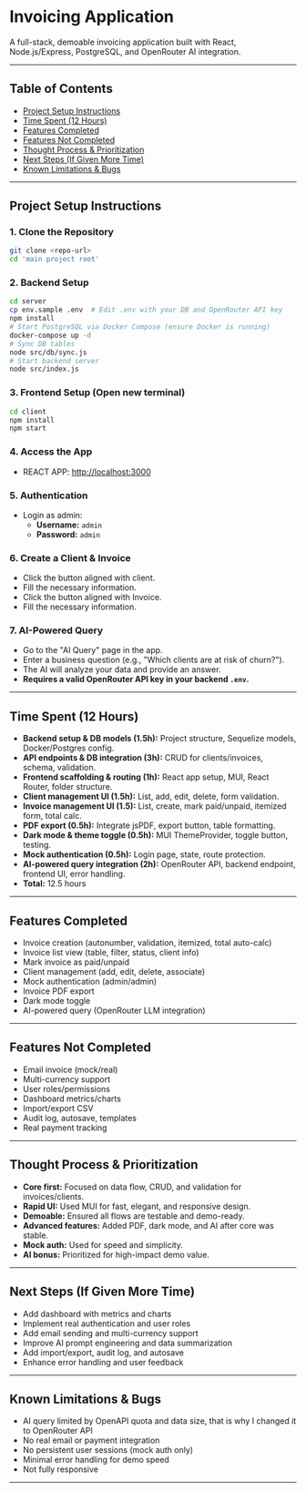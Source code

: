 # Invoicing Application

A full-stack, demoable invoicing application built with React, Node.js/Express, PostgreSQL, and OpenRouter AI integration.

---

## Table of Contents
- [Project Setup Instructions](#project-setup-instructions)
- [Time Spent (12 Hours)](#time-spent-12-hours)
- [Features Completed](#features-completed)
- [Features Not Completed](#features-not-completed)
- [Thought Process & Prioritization](#thought-process--prioritization)
- [Next Steps (If Given More Time)](#next-steps-if-given-more-time)
- [Known Limitations & Bugs](#known-limitations--bugs)

---

## Project Setup Instructions

### 1. Clone the Repository
```sh
git clone <repo-url>
cd 'main project root'
```

### 2. Backend Setup
```sh
cd server
cp env.sample .env  # Edit .env with your DB and OpenRouter API key
npm install
# Start PostgreSQL via Docker Compose (ensure Docker is running)
docker-compose up -d
# Sync DB tables
node src/db/sync.js
# Start backend server
node src/index.js
```

### 3. Frontend Setup (Open new terminal)
```sh
cd client
npm install
npm start
```

### 4. Access the App
- REACT APP: [http://localhost:3000](http://localhost:3000)

### 5. Authentication
- Login as admin: 
  - **Username:** `admin`
  - **Password:** `admin`

### 6. Create a Client & Invoice
- Click the button aligned with client.
- Fill the necessary information.
- Click the button aligned with Invoice.
- Fill the necessary information.

### 7. AI-Powered Query
- Go to the "AI Query" page in the app.
- Enter a business question (e.g., "Which clients are at risk of churn?").
- The AI will analyze your data and provide an answer.
- **Requires a valid OpenRouter API key in your backend `.env`.**

---

## Time Spent (12 Hours)
- **Backend setup & DB models (1.5h):** Project structure, Sequelize models, Docker/Postgres config.
- **API endpoints & DB integration (3h):** CRUD for clients/invoices, schema, validation.
- **Frontend scaffolding & routing (1h):** React app setup, MUI, React Router, folder structure.
- **Client management UI (1.5h):** List, add, edit, delete, form validation.
- **Invoice management UI (1.5):** List, create, mark paid/unpaid, itemized form, total calc.
- **PDF export (0.5h):** Integrate jsPDF, export button, table formatting.
- **Dark mode & theme toggle (0.5h):** MUI ThemeProvider, toggle button, testing.
- **Mock authentication (0.5h):** Login page, state, route protection.
- **AI-powered query integration (2h):** OpenRouter API, backend endpoint, frontend UI, error handling.
- **Total:** 12.5 hours

---

## Features Completed
- Invoice creation (autonumber, validation, itemized, total auto-calc)
- Invoice list view (table, filter, status, client info)
- Mark invoice as paid/unpaid
- Client management (add, edit, delete, associate)
- Mock authentication (admin/admin)
- Invoice PDF export
- Dark mode toggle
- AI-powered query (OpenRouter LLM integration)

---

## Features Not Completed
- Email invoice (mock/real)
- Multi-currency support
- User roles/permissions
- Dashboard metrics/charts
- Import/export CSV
- Audit log, autosave, templates
- Real payment tracking

---

## Thought Process & Prioritization
- **Core first:** Focused on data flow, CRUD, and validation for invoices/clients.
- **Rapid UI:** Used MUI for fast, elegant, and responsive design.
- **Demoable:** Ensured all flows are testable and demo-ready.
- **Advanced features:** Added PDF, dark mode, and AI after core was stable.
- **Mock auth:** Used for speed and simplicity.
- **AI bonus:** Prioritized for high-impact demo value.

---

## Next Steps (If Given More Time)
- Add dashboard with metrics and charts
- Implement real authentication and user roles
- Add email sending and multi-currency support
- Improve AI prompt engineering and data summarization
- Add import/export, audit log, and autosave
- Enhance error handling and user feedback

---

## Known Limitations & Bugs
- AI query limited by OpenAPI quota and data size, that is why I changed it to OpenRouter API
- No real email or payment integration
- No persistent user sessions (mock auth only)
- Minimal error handling for demo speed
- Not fully responsive

---